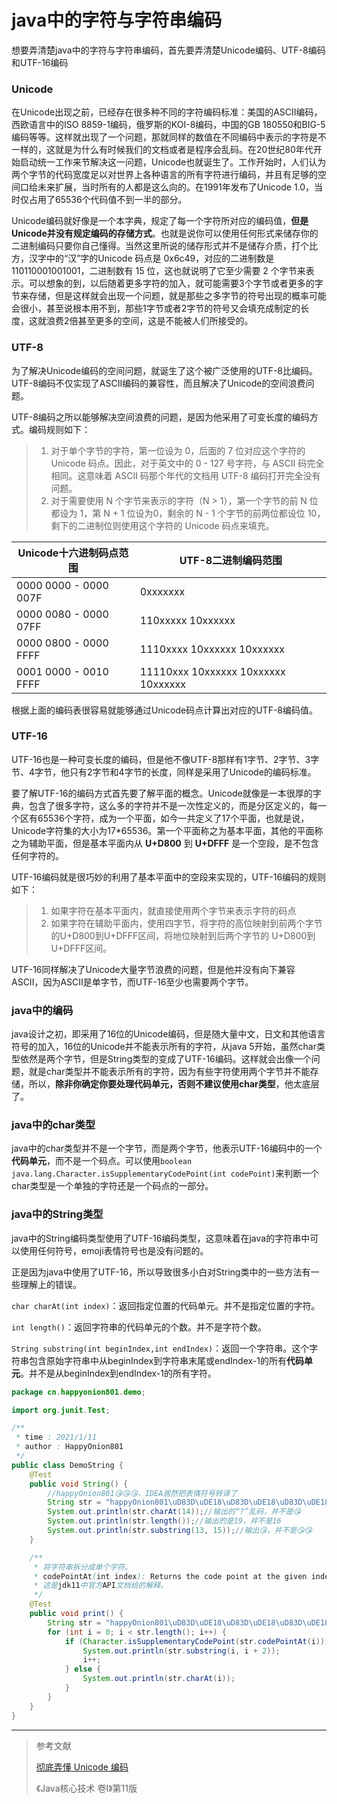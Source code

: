 # java中的字符与字符串编码


想要弄清楚java中的字符与字符串编码，首先要弄清楚Unicode编码、UTF-8编码和UTF-16编码

### Unicode

在Unicode出现之前，已经存在很多种不同的字符编码标准：美国的ASCII编码，西欧语言中的ISO 8859-1编码，俄罗斯的KOI-8编码，中国的GB 180550和BIG-5编码等等。这样就出现了一个问题，那就同样的数值在不同编码中表示的字符是不一样的，这就是为什么有时候我们的文档或者是程序会乱码。在20世纪80年代开始启动统一工作来节解决这一问题，Unicode也就诞生了。工作开始时，人们认为两个字节的代码宽度足以对世界上各种语言的所有字符进行编码，并且有足够的空间口给未来扩展，当时所有的人都是这么向的。在1991年发布了Unicode 1.0，当时仅占用了65536个代码值不到一半的部分。

Unicode编码就好像是一个本字典，规定了每一个字符所对应的编码值，**但是Unicode并没有规定编码的存储方式**。也就是说你可以使用任何形式来储存你的二进制编码只要你自己懂得。当然这里所说的储存形式并不是储存介质，打个比方，汉字中的“汉”字的Unicode 码点是 0x6c49，对应的二进制数是 110110001001001，二进制数有 15 位，这也就说明了它至少需要 2 个字节来表示。可以想象的到，以后随着更多字符的加入，就可能需要3个字节或者更多的字节来存储，但是这样就会出现一个问题，就是那些之多字节的符号出现的概率可能会很小，甚至说根本用不到，那些1字节或者2字节的符号又会填充成制定的长度，这就浪费2倍甚至更多的空间，这是不能被人们所接受的。

[^代码点（Code Point）]: 在 Unicode 代码空间中的一个值，取值 0x0 至 0x10FFFF，代表一个字符。

### UTF-8

为了解决Unicode编码的空间问题，就诞生了这个被广泛使用的UTF-8比编码。UTF-8编码不仅实现了ASCII编码的兼容性，而且解决了Unicode的空间浪费问题。

UTF-8编码之所以能够解决空间浪费的问题，是因为他采用了可变长度的编码方式。编码规则如下：

> 1. 对于单个字节的字符，第一位设为 0，后面的 7 位对应这个字符的 Unicode 码点。因此，对于英文中的 0 - 127 号字符，与 ASCII 码完全相同。这意味着 ASCII 码那个年代的文档用 UTF-8 编码打开完全没有问题。
> 2. 对于需要使用 N 个字节来表示的字符（N > 1），第一个字节的前 N 位都设为 1，第 N + 1 位设为0，剩余的 N - 1 个字节的前两位都设位 10，剩下的二进制位则使用这个字符的 Unicode 码点来填充。


| Unicode十六进制码点范围 | UTF-8二进制编码范围                 |
| ----------------------- | ----------------------------------- |
| 0000 0000 - 0000 007F   | 0xxxxxxx                            |
| 0000 0080 - 0000 07FF   | 110xxxxx 10xxxxxx                   |
| 0000 0800 - 0000 FFFF   | 1110xxxx 10xxxxxx 10xxxxxx          |
| 0001 0000 - 0010 FFFF   | 11110xxx 10xxxxxx 10xxxxxx 10xxxxxx |

根据上面的编码表很容易就能够通过Unicode码点计算出对应的UTF-8编码值。

### UTF-16

UTF-16也是一种可变长度的编码，但是他不像UTF-8那样有1字节、2字节、3字节、4字节，他只有2字节和4字节的长度，同样是采用了Unicode的编码标准。

要了解UTF-16的编码方式首先要了解平面的概念。Unicode就像是一本很厚的字典，包含了很多字符，这么多的字符并不是一次性定义的，而是分区定义的，每一个区有65536个字符，成为一个平面，如今一共定义了17个平面，也就是说，Unicode字符集的大小为17*65536。第一个平面称之为基本平面，其他的平面称之为辅助平面，但是基本平面内从 **U+D800** 到 **U+DFFF** 是一个空段，是不包含任何字符的。

UTF-16编码就是很巧妙的利用了基本平面中的空段来实现的，UTF-16编码的规则如下：

> 1. 如果字符在基本平面内，就直接使用两个字节来表示字符的码点
> 2. 如果字符在辅助平面内，使用四字节，将字符的高位映射到前两个字节的U+D800到U+DFFF区间，将地位映射到后两个字节的 U+D800到U+DFFF区间。

UTF-16同样解决了Unicode大量字节浪费的问题，但是他并没有向下兼容ASCII，因为ASCII是单字节，而UTF-16至少也需要两个字节。

### java中的编码

java设计之初，即采用了16位的Unicode编码，但是随大量中文，日文和其他语言符号的加入，16位的Unicode并不能表示所有的字符，从java 5开始，虽然char类型依然是两个字节，但是String类型的变成了UTF-16编码。这样就会出像一个问题，就是char类型并不能表示所有的字符，因为有些字符使用两个字节并不能存储，所以，**除非你确定你要处理代码单元，否则不建议使用char类型**，他太底层了。

[^代码单元（Code Unit）]: 在具体编码形式中的最小单位 。在UTF-16编码中，两个字节就是一个代码单元。

### java中的char类型

java中的char类型并不是一个字节，而是两个字节，他表示UTF-16编码中的一个**代码单元**，而不是一个码点。可以使用`boolean java.lang.Character.isSupplementaryCodePoint(int codePoint)`来判断一个char类型是一个单独的字符还是一个码点的一部分。

### java中的String类型

java中的String编码类型使用了UTF-16编码类型，这意味着在java的字符串中可以使用任何符号，emoji表情符号也是没有问题的。

正是因为java中使用了UTF-16，所以导致很多小白对String类中的一些方法有一些理解上的错误。

`char charAt(int index)`：返回指定位置的代码单元。并不是指定位置的字符。

`int length()`：返回字符串的代码单元的个数。并不是字符个数。

`String substring(int beginIndex,int endIndex)`：返回一个字符串。这个字符串包含原始字符串中从beginIndex到字符串末尾或endIndex-1的所有**代码单元**。并不是从beginIndex到endIndex-1的所有字符。

```java
package cn.happyonion801.demo;

import org.junit.Test;

/**
 * time : 2021/1/11
 * author : HappyOnion801
 */
public class DemoString {
    @Test
    public void String() {
        //happyOnion801😘😘😘，IDEA居然把表情符号转译了
        String str = "happyOnion801\uD83D\uDE18\uD83D\uDE18\uD83D\uDE18";
        System.out.println(str.charAt(14));//输出的“?”乱码，并不是😘
        System.out.println(str.length());//输出的是19，并不是16
        System.out.println(str.substring(13, 15));//输出😘，并不是😘😘
    }

    /**
     * 将字符串拆分成单个字符。
     * codePointAt(int index): Returns the code point at the given index of the char array. If the char value at the given index in the char array is in the high-surrogate range, the following index is less than the length of the char array, and the char value at the following index is in the low-surrogate range, then the supplementary code point corresponding to this surrogate pair is returned. Otherwise, the char value at the given index is returned.
     * 这是jdk11中官方API文档给的解释。
     */
    @Test
    public void print() {
        String str = "happyOnion801\uD83D\uDE18\uD83D\uDE18\uD83D\uDE18";
        for (int i = 0; i < str.length(); i++) {
            if (Character.isSupplementaryCodePoint(str.codePointAt(i))) {
                System.out.println(str.substring(i, i + 2));
                i++;
            } else {
                System.out.println(str.charAt(i));
            }
        }
    }
}

```

------

> 参考文献
>
> [彻底弄懂 Unicode 编码](https://www.jianshu.com/p/6bdc0d52620a)
>
> 《Java核心技术 卷I》第11版